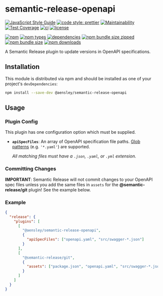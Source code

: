 # semantic-release-openapi

[![JavaScript Style Guide](https://img.shields.io/badge/code_style-standard-brightgreen.svg?style=flat)](https://standardjs.com)
[![code style: prettier](https://img.shields.io/badge/code_style-prettier-ff69b4.svg?style=flat)](https://prettier.io)
[![Maintainability](https://api.codeclimate.com/v1/badges/ac7dbc9a2d5e0bf8bd7d/maintainability)](https://codeclimate.com/github/aensley/semantic-release-openapi/maintainability)
[![Test Coverage](https://api.codeclimate.com/v1/badges/ac7dbc9a2d5e0bf8bd7d/test_coverage)](https://codeclimate.com/github/aensley/semantic-release-openapi/test_coverage)
[![ci](https://github.com/aensley/semantic-release-openapi/actions/workflows/ci.yml/badge.svg?branch=main)](https://github.com/aensley/semantic-release-openapi/actions/workflows/ci.yml)
[![license](https://img.shields.io/github/license/aensley/semantic-release-openapi.svg)](https://github.com/aensley/semantic-release-openapi/blob/main/LICENSE)

[![npm](https://img.shields.io/npm/v/@aensley/semantic-release-openapi)][npm]
[![npm types](https://badgen.net/npm/types/@aensley/semantic-release-openapi?icon=typescript)][npm]
[![dependencies](https://badgen.net/bundlephobia/dependency-count/@aensley/semantic-release-openapi)][npm]
[![npm bundle size zipped](https://img.shields.io/bundlephobia/minzip/@aensley/semantic-release-openapi)][npm]
[![npm bundle size](https://img.shields.io/bundlephobia/min/@aensley/semantic-release-openapi)][npm]
[![npm downloads](https://img.shields.io/npm/dw/@aensley/semantic-release-openapi)][npm]

A Semantic Release plugin to update versions in OpenAPI specifications.

## Installation

This module is distributed via npm and should be installed as one of your project's `devDependencies`:

```bash
npm install --save-dev @aensley/semantic-release-openapi
```

## Usage

### Plugin Config

This plugin has one configuration option which must be supplied.

- **`apiSpecFiles`**: An array of OpenAPI specification file paths. [Glob patterns](https://www.npmjs.com/package/glob) (e.g. `'*.yaml'`) are supported.

  _All matching files must have a `.json`, `.yaml`, or `.yml` extension._

### Committing Changes

**IMPORTANT**: Semantic Release will not commit changes to your OpenAPI spec files unless you add the same files in `assets` for the **@semantic-release/git** plugin! See the example below.

### Example

```json
{
  "release": {
    "plugins": [
      [
        "@aensley/semantic-release-openapi",
        {
          "apiSpecFiles": ["openapi.yaml", "src/swagger-*.json"]
        }
      ],
      [
        "@semantic-release/git",
        {
          "assets": ["package.json", "openapi.yaml", "src/swagger-*.json"]
        }
      ]
    ]
  }
}
```

[npm]: https://www.npmjs.com/package/@aensley/semantic-release-openapi
